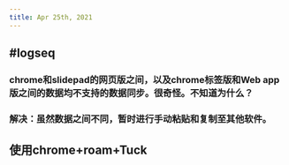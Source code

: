 ```yaml
---
title: Apr 25th, 2021
---
```


## #logseq
### chrome和slidepad的网页版之间，以及chrome标签版和Web app版之间的数据均不支持的数据同步。很奇怪。不知道为什么？
### 解决：虽然数据之间不同，暂时进行手动粘贴和复制至其他软件。
## 使用chrome+roam+Tuck
##
